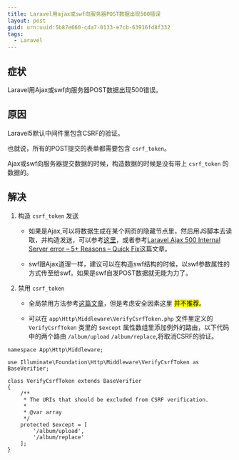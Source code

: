 ```yaml
---
title: Laravel用ajax或swf向服务器POST数据出现500错误
layout: post
guid: urn:uuid:5b87e660-cda7-0133-e7cb-63916fd8f332
tags:
  - Laravel
---
```


## 症状
Laravel用Ajax或swf向服务器POST数据出现500错误。

## 原因
Laravel5默认中间件里包含CSRF的验证。

也就说，所有的POST提交的表单都需要包含 `csrf_token`。

Ajax或swf向服务器提交数据的时候，构造数据的时候是没有带上 `csrf_token` 的数据的。

## 解决
1. 构造 `csrf_token` 发送
	- 如果是Ajax,可以将数据生成在某个网页的隐藏节点里，然后用JS脚本去读取，并构造发送，可以参考[这里][1]，或者参考[Laravel Ajax 500 Internal Server error – 5+ Reasons – Quick Fix][2]这篇文章。

	- swf跟Ajax道理一样，建议可以在构造swf结构的时候，以swf参数属性的方式传至给swf。如果是swf自发POST数据就无能为力了。

2. 禁用 `csrf_token`
	- 全局禁用方法参考[这篇文章][3]，但是考虑安全因素这里 <mark>并不推荐</mark>。
	
	- 可以在 `app\Http\Middleware\VerifyCsrfToken.php` 文件里定义的 `VerifyCsrfToken` 类里的 `$except` 属性数组里添加例外的路由，以下代码中的两个路由 `/album/upload` `/album/replace`,将取消CSRF的验证。

```
namespace App\Http\Middleware;

use Illuminate\Foundation\Http\Middleware\VerifyCsrfToken as BaseVerifier;

class VerifyCsrfToken extends BaseVerifier
{
    /**
     * The URIs that should be excluded from CSRF verification.
     *
     * @var array
     */
    protected $except = [
        '/album/upload',
        '/album/replace'
    ];
}
```


[1]:http://stackoverflow.com/questions/32256969/laravel-5-ajax-post-500-internal-server-error

[2]:http://abbasharoon.me/how-to-fix-laravel-ajax-500-internal-server-error/

[3]:http://www.cnblogs.com/HD/p/4555369.html
